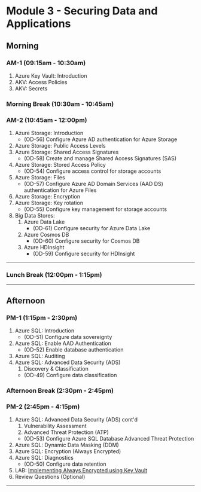 <!-- Headings -->
# Module 3 - Securing Data and Applications

## Morning
### AM-1 (09:15am - 10:30am)
<!-- OL  -->
1. Azure Key Vault: Introduction
1. AKV: Access Policies
1. AKV: Secrets

### Morning Break (10:30am - 10:45am)

### AM-2 (10:45am - 12:00pm)
<!-- OL  -->
1. Azure Storage: Introduction
    * (OD-56) Configure Azure AD authentication for Azure Storage
1. Azure Storage: Public Access Levels
1. Azure Storage: Shared Access Signatures
    * (OD-58) Create and manage Shared Access Signatures (SAS)
1. Azure Storage: Stored Access Policy
    * (OD-54) Configure access control for storage accounts
1. Azure Storage: Files
    * (OD-57) Configure Azure AD Domain Services (AAD DS) authentication for Azure Files
1. Azure Storage: Encryption
1. Azure Storage: Key rotation
    * (OD-55) Configure key management for storage accounts
1. Big Data Stores:
    1. Azure Data Lake
        * (OD-61) Configure security for Azure Data Lake
    1. Azure Cosmos DB
        * (OD-60) Configure security for Cosmos DB 
    1. Azure HDInsight
        * (OD-59) Configure security for HDInsight
    
___
### Lunch Break (12:00pm - 1:15pm)
___

## Afternoon

### PM-1 (1:15pm - 2:30pm)
1. Azure SQL: Introduction
    * (OD-51) Configure data sovereignty
1. Azure SQL: Enable AAD Authentication
    * (OD-52) Enable database authentication
1. Azure SQL: Auditing
1. Azure SQL: Advanced Data Security (ADS)
    1. Discovery & Classification
    * (OD-49) Configure data classification

### Afternoon Break (2:30pm - 2:45pm)

### PM-2 (2:45pm - 4:15pm)
1. Azure SQL: Advanced Data Security (ADS) cont'd
    1. Vulnerability Assessment
    1. Advanced Threat Protection (ATP)
    * (OD-53) Configure Azure SQL Database Advanced Threat Protection
1. Azure SQL: Dynamic Data Masking (DDM)
1. Azure SQL: Encryption (Always Encrypted)
1. Azure SQL: Diagnostics
    * (OD-50) Configure data retention
1. LAB: [Implementing Always Encrypted using Key Vault](https://github.com/MicrosoftLearning/AZ-500-Azure-Security/blob/master/Instructions/Labs/Module_1/LAB_02_Key_Vault.md "Lab instructions")
1. Review Questions (Optional)
___
